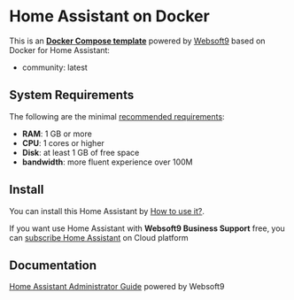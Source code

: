 # Home Assistant on Docker  

This is an **[Docker Compose template](https://github.com/Websoft9/docker-library)** powered by [Websoft9](https://www.websoft9.com) based on Docker for Home Assistant:


 - community:  latest


## System Requirements

The following are the minimal [recommended requirements](https://www.home-assistant.io/installation/linux):

* **RAM**: 1 GB or more
* **CPU**: 1 cores or higher
* **Disk**: at least 1 GB of free space
* **bandwidth**: more fluent experience over 100M  

## Install

You can install this Home Assistant by [How to use it?](https://github.com/Websoft9/docker-library#how-to-use-it).   

If you want use Home Assistant with **Websoft9 Business Support** free, you can [subscribe Home Assistant](https://www.websoft9.com/apps) on Cloud platform

## Documentation

[Home Assistant Administrator Guide](https://support.websoft9.com/docs/homeassistant) powered by Websoft9
